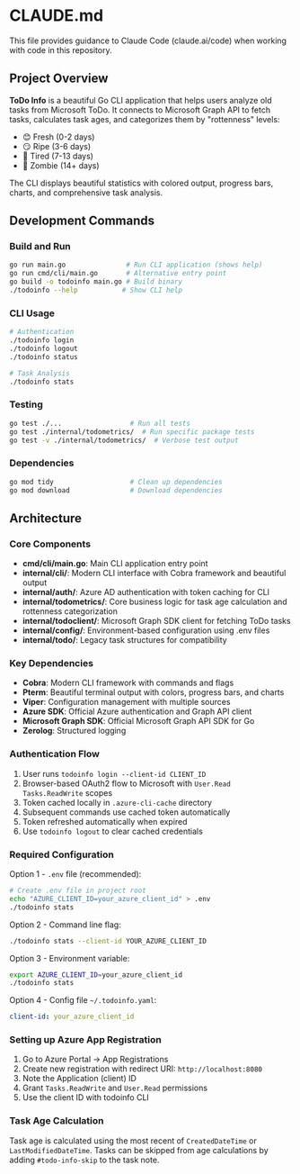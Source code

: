 # CLAUDE.md

This file provides guidance to Claude Code (claude.ai/code) when working with code in this repository.

## Project Overview

**ToDo Info** is a beautiful Go CLI application that helps users analyze old tasks from Microsoft ToDo. It connects to Microsoft Graph API to fetch tasks, calculates task ages, and categorizes them by "rottenness" levels:
- 😊 Fresh (0-2 days)
- 😏 Ripe (3-6 days) 
- 🥱 Tired (7-13 days)
- 🤢 Zombie (14+ days)

The CLI displays beautiful statistics with colored output, progress bars, charts, and comprehensive task analysis.

## Development Commands

### Build and Run
```bash
go run main.go               # Run CLI application (shows help)
go run cmd/cli/main.go       # Alternative entry point
go build -o todoinfo main.go # Build binary
./todoinfo --help           # Show CLI help
```

### CLI Usage
```bash
# Authentication
./todoinfo login
./todoinfo logout
./todoinfo status

# Task Analysis
./todoinfo stats
```

### Testing
```bash
go test ./...                 # Run all tests
go test ./internal/todometrics/  # Run specific package tests
go test -v ./internal/todometrics/  # Verbose test output
```

### Dependencies
```bash
go mod tidy                   # Clean up dependencies
go mod download               # Download dependencies
```

## Architecture

### Core Components

- **cmd/cli/main.go**: Main CLI application entry point
- **internal/cli/**: Modern CLI interface with Cobra framework and beautiful output
- **internal/auth/**: Azure AD authentication with token caching for CLI
- **internal/todometrics/**: Core business logic for task age calculation and rottenness categorization
- **internal/todoclient/**: Microsoft Graph SDK client for fetching ToDo tasks
- **internal/config/**: Environment-based configuration using .env files
- **internal/todo/**: Legacy task structures for compatibility

### Key Dependencies

- **Cobra**: Modern CLI framework with commands and flags
- **Pterm**: Beautiful terminal output with colors, progress bars, and charts
- **Viper**: Configuration management with multiple sources
- **Azure SDK**: Official Azure authentication and Graph API client
- **Microsoft Graph SDK**: Official Microsoft Graph API SDK for Go
- **Zerolog**: Structured logging

### Authentication Flow

1. User runs `todoinfo login --client-id CLIENT_ID`
2. Browser-based OAuth2 flow to Microsoft with `User.Read Tasks.ReadWrite` scopes
3. Token cached locally in `.azure-cli-cache` directory
4. Subsequent commands use cached token automatically
5. Token refreshed automatically when expired
6. Use `todoinfo logout` to clear cached credentials

### Required Configuration

Option 1 - `.env` file (recommended):
```bash
# Create .env file in project root
echo "AZURE_CLIENT_ID=your_azure_client_id" > .env
./todoinfo stats
```

Option 2 - Command line flag:
```bash
./todoinfo stats --client-id YOUR_AZURE_CLIENT_ID
```

Option 3 - Environment variable:
```bash
export AZURE_CLIENT_ID=your_azure_client_id
./todoinfo stats
```

Option 4 - Config file `~/.todoinfo.yaml`:
```yaml
client-id: your_azure_client_id
```

### Setting up Azure App Registration

1. Go to Azure Portal → App Registrations
2. Create new registration with redirect URI: `http://localhost:8080`
3. Note the Application (client) ID
4. Grant `Tasks.ReadWrite` and `User.Read` permissions
5. Use the client ID with todoinfo CLI

### Task Age Calculation

Task age is calculated using the most recent of `CreatedDateTime` or `LastModifiedDateTime`. Tasks can be skipped from age calculations by adding `#todo-info-skip` to the task note.